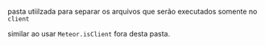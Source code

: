 pasta utiilzada para separar os arquivos que serão executados somente no `client`

similar ao usar `Meteor.isClient` fora desta pasta.
